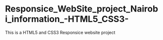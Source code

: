 # Responsice_WebSite_project_Nairobi_information_-HTML5_CSS3-
This is a HTML5 and CSS3 Responsice website project 
